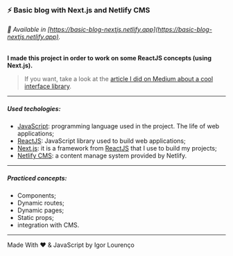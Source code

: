### ⚡ Basic blog with Next.js and Netlify CMS

###### 👾 Available in [https://basic-blog-nextjs.netlify.app](https://basic-blog-nextjs.netlify.app).

**I made this project in order to work on some ReactJS concepts (using Next.js).**

> If you want, take a look at the [article I did on Medium about a cool interface library](https://medium.com/igor-js/chakra-ui-facilitando-o-front-end-javascript-aabcade75f09).

---

##### Used techologies:

* [JavaScript](https://www.javascript.com/): programming language used in the project. The life of web applications;
* [ReactJS](https://pt-br.reactjs.org/): JavaScript library used to build web applications;
* [Next.js](http://nextjs.org/): it is a framework from [ReactJS](https://pt-br.reactjs.org/) that I use to build my projects;
* [Netlify CMS](https://www.netlifycms.org/): a content manage system provided by Netlify.

---

##### Practiced concepts:
* Components;
* Dynamic routes;
* Dynamic pages;
* Static props;
* integration with CMS.

---

Made With ❤️ & JavaScript by Igor Lourenço
